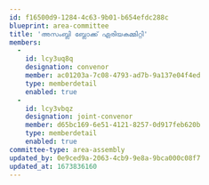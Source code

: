 ```yaml
---
id: f16500d9-1284-4c63-9b01-b654efdc288c
blueprint: area-committee
title: 'അസംബ്ലി ബ്ലോക്ക് ഏരിയകമ്മിറ്റി'
members:
  -
    id: lcy3uq8q
    designation: convenor
    member: ac01203a-7c08-4793-ad7b-9a137e04f4ed
    type: memberdetail
    enabled: true
  -
    id: lcy3vbqz
    designation: joint-convenor
    member: d65bc169-6e51-4121-8257-0d917feb620b
    type: memberdetail
    enabled: true
committee-type: area-assembly
updated_by: 0e9ced9a-2063-4cb9-9e8a-9bca000c08f7
updated_at: 1673836160
---
```


